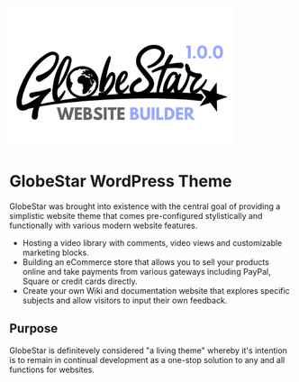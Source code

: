 ![alt text](https://github.com/dallasrowling/GlobeStar-WordPress-Theme/blob/main/WEBSITE%20BUILDER.png?raw=true)

# GlobeStar WordPress Theme

GlobeStar was brought into existence with the central goal of providing a simplistic website theme that comes pre-configured stylistically and functionally with various modern website features.

* Hosting a video library with comments, video views and customizable marketing blocks.
* Building an eCommerce store that allows you to sell your products online and take payments from various gateways including PayPal, Square or credit cards directly.
* Create your own Wiki and documentation website that explores specific subjects and allow visitors to input their own feedback.

## Purpose

GlobeStar is definitevely considered "a living theme" whereby it's intention is to remain in continual development as a one-stop solution to any and all functions for websites. 
